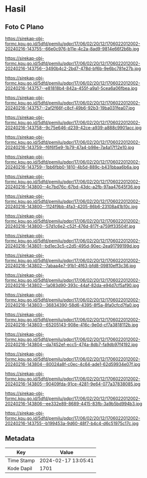 # Hasil

## Foto C Plano

https://sirekap-obj-formc.kpu.go.id/5dfd/pemilu/pdpr/17/06/02/20/12/1706022012002-20240216-143755--66e0c976-b11e-4c2a-8ad9-9814e66f2b6b.jpg

https://sirekap-obj-formc.kpu.go.id/5dfd/pemilu/pdpr/17/06/02/20/12/1706022012002-20240216-143756--3490b4c2-2bd7-478d-bf6b-9e6bc781e27b.jpg

https://sirekap-obj-formc.kpu.go.id/5dfd/pemilu/pdpr/17/06/02/20/12/1706022012002-20240216-143757--e81818b4-842a-455f-a9a1-5cea6a06fbea.jpg

https://sirekap-obj-formc.kpu.go.id/5dfd/pemilu/pdpr/17/06/02/20/12/1706022012002-20240216-143757--2af2f66f-c8cf-49b6-92b3-19ba031fea07.jpg

https://sirekap-obj-formc.kpu.go.id/5dfd/pemilu/pdpr/17/06/02/20/12/1706022012002-20240216-143758--9c75e646-d239-42ce-a939-a888c9901acc.jpg

https://sirekap-obj-formc.kpu.go.id/5dfd/pemilu/pdpr/17/06/02/20/12/1706022012002-20240216-143759--f6f6f5e9-1b79-47a4-b98e-7a4a17f12e10.jpg

https://sirekap-obj-formc.kpu.go.id/5dfd/pemilu/pdpr/17/06/02/20/12/1706022012002-20240216-143759--1bb6fbb0-1810-4b5d-889c-b431bbaa6b6a.jpg

https://sirekap-obj-formc.kpu.go.id/5dfd/pemilu/pdpr/17/06/02/20/12/1706022012002-20240216-143800--4c7bd76c-67bd-43dc-a2fb-97aa47645f36.jpg

https://sirekap-obj-formc.kpu.go.id/5dfd/pemilu/pdpr/17/06/02/20/12/1706022012002-20240216-143800--1124f9bb-4fa3-4205-86b6-23108a41b10c.jpg

https://sirekap-obj-formc.kpu.go.id/5dfd/pemilu/pdpr/17/06/02/20/12/1706022012002-20240216-143800--57d1c6e2-c52f-476d-817f-a759ff33504f.jpg

https://sirekap-obj-formc.kpu.go.id/5dfd/pemilu/pdpr/17/06/02/20/12/1706022012002-20240216-143801--bd1ec3c5-c2d5-495d-90ec-2ea91799199d.jpg

https://sirekap-obj-formc.kpu.go.id/5dfd/pemilu/pdpr/17/06/02/20/12/1706022012002-20240216-143802--7abaa4e7-91b1-4f63-bfd8-09810eff3c36.jpg

https://sirekap-obj-formc.kpu.go.id/5dfd/pemilu/pdpr/17/06/02/20/12/1706022012002-20240216-143802--1a083d90-393c-44af-82da-e94d7cf5af90.jpg

https://sirekap-obj-formc.kpu.go.id/5dfd/pemilu/pdpr/17/06/02/20/12/1706022012002-20240216-143803--36834390-58d6-4395-8f5a-8fa0cfcd7fa0.jpg

https://sirekap-obj-formc.kpu.go.id/5dfd/pemilu/pdpr/17/06/02/20/12/1706022012002-20240216-143803--65205143-908e-416c-9e0d-cf7a3818112b.jpg

https://sirekap-obj-formc.kpu.go.id/5dfd/pemilu/pdpr/17/06/02/20/12/1706022012002-20240216-143804--da7452ef-ecc5-474a-8db7-fa9db97f4192.jpg

https://sirekap-obj-formc.kpu.go.id/5dfd/pemilu/pdpr/17/06/02/20/12/1706022012002-20240216-143804--80024a8f-c0ec-4c64-ade1-62d59934e07f.jpg

https://sirekap-obj-formc.kpu.go.id/5dfd/pemilu/pdpr/17/06/02/20/12/1706022012002-20240216-143805--90409fda-91ce-4281-9e64-077a37838085.jpg

https://sirekap-obj-formc.kpu.go.id/5dfd/pemilu/pdpr/17/06/02/20/12/1706022012002-20240216-143806--ee332e89-8689-4415-83fb-3a9b5bd994b3.jpg

https://sirekap-obj-formc.kpu.go.id/5dfd/pemilu/pdpr/17/06/02/20/12/1706022012002-20240216-143755--b199453a-9d60-48f7-b4c4-d6c51975c17c.jpg


## Metadata

| Key        | Value               |
| ---------- | ------------------- |
| Time Stamp | 2024-02-17 13:05:41 |
| Kode Dapil | 1701                |



